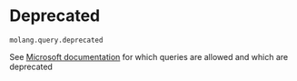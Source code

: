 # Deprecated

`molang.query.deprecated`

See [Microsoft documentation](https://docs.microsoft.com/en-us/minecraft/creator/reference/content/molangreference/examples/molangconcepts/queryfunctions) for which queries are allowed and which are deprecated 